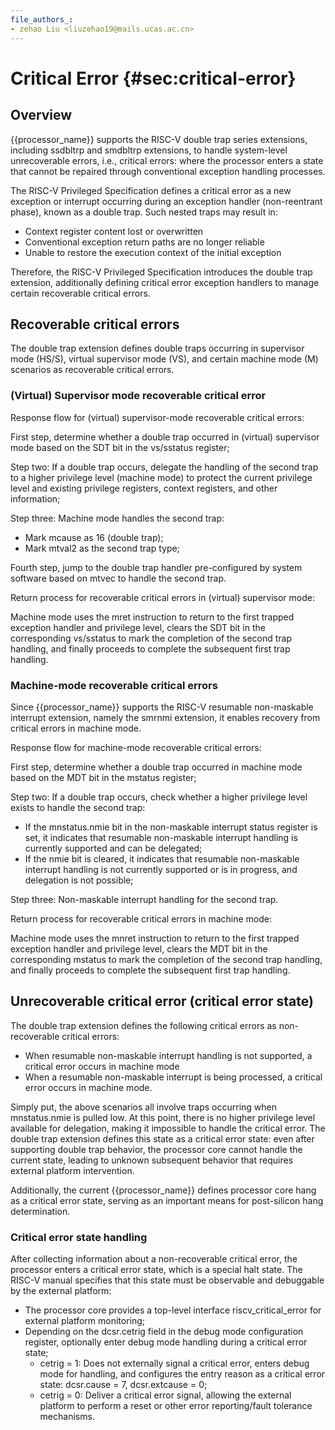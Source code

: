 ```yaml
---
file_authors_:
- zehao Liu <liuzehao19@mails.ucas.ac.cn>
---
```


# Critical Error {#sec:critical-error}

## Overview

{{processor_name}} supports the RISC-V double trap series extensions, including
ssdbltrp and smdbltrp extensions, to handle system-level unrecoverable errors,
i.e., critical errors: where the processor enters a state that cannot be
repaired through conventional exception handling processes.

The RISC-V Privileged Specification defines a critical error as a new exception
or interrupt occurring during an exception handler (non-reentrant phase), known
as a double trap. Such nested traps may result in:

* Context register content lost or overwritten
* Conventional exception return paths are no longer reliable
* Unable to restore the execution context of the initial exception

Therefore, the RISC-V Privileged Specification introduces the double trap
extension, additionally defining critical error exception handlers to manage
certain recoverable critical errors.

## Recoverable critical errors

The double trap extension defines double traps occurring in supervisor mode
(HS/S), virtual supervisor mode (VS), and certain machine mode (M) scenarios as
recoverable critical errors.

### (Virtual) Supervisor mode recoverable critical error

Response flow for (virtual) supervisor-mode recoverable critical errors:

First step, determine whether a double trap occurred in (virtual) supervisor
mode based on the SDT bit in the vs/sstatus register;

Step two: If a double trap occurs, delegate the handling of the second trap to a
higher privilege level (machine mode) to protect the current privilege level and
existing privilege registers, context registers, and other information;

Step three: Machine mode handles the second trap:

* Mark mcause as 16 (double trap);
* Mark mtval2 as the second trap type;

Fourth step, jump to the double trap handler pre-configured by system software
based on mtvec to handle the second trap.

Return process for recoverable critical errors in (virtual) supervisor mode:

Machine mode uses the mret instruction to return to the first trapped exception
handler and privilege level, clears the SDT bit in the corresponding vs/sstatus
to mark the completion of the second trap handling, and finally proceeds to
complete the subsequent first trap handling.

### Machine-mode recoverable critical errors

Since {{processor_name}} supports the RISC-V resumable non-maskable interrupt
extension, namely the smrnmi extension, it enables recovery from critical errors
in machine mode.

Response flow for machine-mode recoverable critical errors:

First step, determine whether a double trap occurred in machine mode based on
the MDT bit in the mstatus register;

Step two: If a double trap occurs, check whether a higher privilege level exists
to handle the second trap:

* If the mnstatus.nmie bit in the non-maskable interrupt status register is set,
  it indicates that resumable non-maskable interrupt handling is currently
  supported and can be delegated;
* If the nmie bit is cleared, it indicates that resumable non-maskable interrupt
  handling is not currently supported or is in progress, and delegation is not
  possible;

Step three: Non-maskable interrupt handling for the second trap.

Return process for recoverable critical errors in machine mode:

Machine mode uses the mnret instruction to return to the first trapped exception
handler and privilege level, clears the MDT bit in the corresponding mstatus to
mark the completion of the second trap handling, and finally proceeds to
complete the subsequent first trap handling.

## Unrecoverable critical error (critical error state)

The double trap extension defines the following critical errors as
non-recoverable critical errors:

* When resumable non-maskable interrupt handling is not supported, a critical
  error occurs in machine mode
* When a resumable non-maskable interrupt is being processed, a critical error
  occurs in machine mode.

Simply put, the above scenarios all involve traps occurring when mnstatus.nmie
is pulled low. At this point, there is no higher privilege level available for
delegation, making it impossible to handle the critical error. The double trap
extension defines this state as a critical error state: even after supporting
double trap behavior, the processor core cannot handle the current state,
leading to unknown subsequent behavior that requires external platform
intervention.

Additionally, the current {{processor_name}} defines processor core hang as a
critical error state, serving as an important means for post-silicon hang
determination.

### Critical error state handling

After collecting information about a non-recoverable critical error, the
processor enters a critical error state, which is a special halt state. The
RISC-V manual specifies that this state must be observable and debuggable by the
external platform:

- The processor core provides a top-level interface riscv_critical_error for
  external platform monitoring;
- Depending on the dcsr.cetrig field in the debug mode configuration register,
  optionally enter debug mode handling during a critical error state;
    - cetrig = 1: Does not externally signal a critical error, enters debug mode
      for handling, and configures the entry reason as a critical error state:
      dcsr.cause = 7, dcsr.extcause = 0;
    - cetrig = 0: Deliver a critical error signal, allowing the external
      platform to perform a reset or other error reporting/fault tolerance
      mechanisms.
